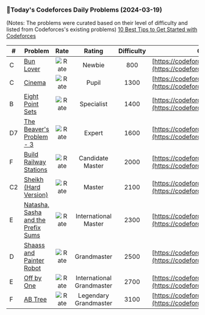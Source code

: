 ### 🌟Today's Codeforces Daily Problems (2024-03-19)
(Notes: The problems were curated based on their level of difficulty and listed from Codeforces's existing problems)
[10 Best Tips to Get Started with Codeforces](https://github.com/ika9810/Codeforces-Daily-Problems/blob/main/10%20Best%20Tips%20to%20Get%20Started%20with%20Codeforces.md)

| # | Problem | Rate| Rating | Difficulty | Contest |
|---| ----- | :--------: | :----------: | :----------: | ---------- |
|C|[Bun Lover](https://codeforces.com/contest/1822/problem/C)|![Rate](https://img.shields.io/badge/Newbie-800-lightgrey)|Newbie|800|[https://codeforces.com/contest/1822](https://codeforces.com/contest/1822)|
|C|[Cinema](https://codeforces.com/contest/670/problem/C)|![Rate](https://img.shields.io/badge/Pupil-1300-brightgreen)|Pupil|1300|[https://codeforces.com/contest/670](https://codeforces.com/contest/670)|
|B|[Eight Point Sets](https://codeforces.com/contest/334/problem/B)|![Rate](https://img.shields.io/badge/Specialist-1400-9cf)|Specialist|1400|[https://codeforces.com/contest/334](https://codeforces.com/contest/334)|
|D7|[The Beaver's Problem - 3](https://codeforces.com/contest/207/problem/D7)|![Rate](https://img.shields.io/badge/Expert-1600-blue)|Expert|1600|[https://codeforces.com/contest/207](https://codeforces.com/contest/207)|
|F|[Build Railway Stations](https://codeforces.com/contest/1910/problem/F)|![Rate](https://img.shields.io/badge/Candidate%20Master-2000-blueviolet)|Candidate Master|2000|[https://codeforces.com/contest/1910](https://codeforces.com/contest/1910)|
|C2|[Sheikh (Hard Version)](https://codeforces.com/contest/1732/problem/C2)|![Rate](https://img.shields.io/badge/Master-2100-orange)|Master|2100|[https://codeforces.com/contest/1732](https://codeforces.com/contest/1732)|
|E|[Natasha, Sasha and the Prefix Sums](https://codeforces.com/contest/1204/problem/E)|![Rate](https://img.shields.io/badge/International%20Master-2300-orange)|International Master|2300|[https://codeforces.com/contest/1204](https://codeforces.com/contest/1204)|
|D|[Shaass and Painter Robot](https://codeforces.com/contest/294/problem/D)|![Rate](https://img.shields.io/badge/Grandmaster-2500-red)|Grandmaster|2500|[https://codeforces.com/contest/294](https://codeforces.com/contest/294)|
|E|[Off by One](https://codeforces.com/contest/1519/problem/E)|![Rate](https://img.shields.io/badge/International%20Grandmaster-2700-red)|International Grandmaster|2700|[https://codeforces.com/contest/1519](https://codeforces.com/contest/1519)|
|F|[AB Tree](https://codeforces.com/contest/1481/problem/F)|![Rate](https://img.shields.io/badge/Legendary%20Grandmaster-3100-red)|Legendary Grandmaster|3100|[https://codeforces.com/contest/1481](https://codeforces.com/contest/1481)|
